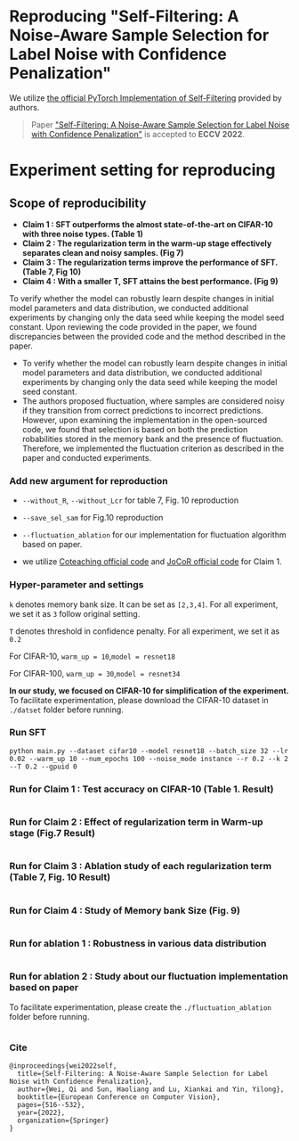 
# Reproducing  "Self-Filtering: A Noise-Aware Sample Selection for Label Noise with Confidence Penalization"

We utilize [the official PyTorch Implementation of Self-Filtering](https://github.com/1998v7/Self-Filtering) provided by authors.

> Paper ["Self-Filtering: A Noise-Aware Sample Selection for Label Noise with Confidence Penalization"](https://www.ecva.net/papers/eccv_2022/papers_ECCV/papers/136900511.pdf) is accepted to **ECCV 2022**.

# Experiment setting for reproducing

## Scope of reproducibility

- **Claim 1 : SFT outperforms the almost state-of-the-art on CIFAR-10 with three noise types. (Table 1)**
- **Claim 2 : The regularization term in the warm-up stage effectively separates clean and noisy samples. (Fig 7)**
- **Claim 3 : The regularization terms improve the performance of SFT. (Table 7, Fig 10)**
- **Claim 4 : With a smaller T, SFT attains the best performance. (Fig 9)**

To verify whether the model can robustly learn despite changes in initial model parameters and data distribution, we conducted additional experiments by changing only the data seed while keeping the model seed constant. Upon reviewing the code provided in the paper, we found discrepancies between the provided code and the method described in the paper.

- To verify whether the model can robustly learn despite changes in initial model parameters and data distribution, we conducted additional experiments by changing only the data seed while keeping the model seed constant.
- The authors proposed fluctuation, where samples are considered noisy if they transition from correct predictions to incorrect predictions. However, upon examining the implementation in the open-sourced code, we found that selection is based on both the prediction robabilities stored in the memory bank and the presence of fluctuation. Therefore, we implemented the fluctuation criterion as described in the paper and conducted experiments.

### Add new argument for reproduction

- `--without_R`, `--without_Lcr` for table 7, Fig. 10 reproduction

- `--save_sel_sam` for Fig.10 reproduction

- `--fluctuation_ablation` for our implementation for fluctuation algorithm based on paper.

- we utilize [Coteaching official code](https://github.com/bhanML/Co-teaching) and [JoCoR official code](https://github.com/hongxin001/JoCoR) for Claim 1.


### Hyper-parameter and settings

`k`  denotes memory bank size. It can be set as `[2,3,4]`. For all experiment, we set it as `3` follow original setting.

`T`  denotes threshold in confidence penalty. For all experiment, we set it as `0.2`

For CIFAR-10, `warm_up = 10`,`model = resnet18`

For CIFAR-100, `warm_up = 30`,`model = resnet34`

**In our study, we focused on CIFAR-10 for simplification of the experiment.**
To facilitate experimentation, please download the CIFAR-10 dataset in `./datset` folder before running.

### Run SFT

```
python main.py --dataset cifar10 --model resnet18 --batch_size 32 --lr 0.02 --warm_up 10 --num_epochs 100 --noise_mode instance --r 0.2 --k 2 --T 0.2 --gpuid 0
```

### Run for Claim 1 : Test accuracy on CIFAR-10 (Table 1. Result)

```

```


### Run for Claim 2 : Effect of regularization term in Warm-up stage (Fig.7 Result)

```

```

### Run for Claim 3 : Ablation study of each regularization term (Table 7, Fig. 10 Result)

```

```

### Run for Claim 4 : Study of Memory bank Size (Fig. 9)

```

```

### Run for ablation 1 : Robustness in various data distribution

```

```

### Run for ablation 2 : Study about our fluctuation implementation based on paper
To facilitate experimentation, please create the `./fluctuation_ablation` folder before running.

```

```

### Cite
```
@inproceedings{wei2022self,
  title={Self-Filtering: A Noise-Aware Sample Selection for Label Noise with Confidence Penalization},
  author={Wei, Qi and Sun, Haoliang and Lu, Xiankai and Yin, Yilong},
  booktitle={European Conference on Computer Vision},
  pages={516--532},
  year={2022},
  organization={Springer}
}
```
